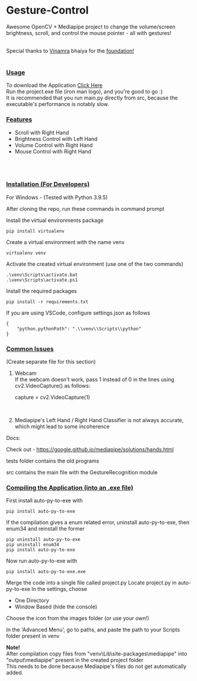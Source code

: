# Gesture-Control
Awesome OpenCV + Mediapipe project to change the volume/screen brightness, scroll, and control the mouse pointer - all with gestures!

<br>
Special thanks to <a href="https://github.com/vinamrak">Vinamra</a> bhaiya for the <a href="https://www.youtube.com/watch?v=SlqHa2R9RYg">foundation!</a>
<br>


<br>

### <u>Usage</u>

To download the Application <a href="#">Click Here</a> 
<br>
Run the project.exe file (iron man logo), and you're good to go :)
<br>
It is recommended that you run main.py directly from src, because the executable's performance is notably slow.

### <u>Features</u>

* Scroll with Right Hand
* Brightness Control with Left Hand
* Volume Control with Right Hand
* Mouse Control with Right Hand


<br>
<br>

### <u>Installation (For Developers)</u>

For Windows - (Tested with Python 3.9.5)

After cloning the repo, run these commands in command prompt

Install the virtual environments package

    pip install virtualenv

Create a virtual environment with the name venv

    virtualenv venv

Activate the created virtual environment (use one of the two commands)

    .\venv\Scripts\activate.bat
    .\venv\Scripts\activate.ps1

Install the required packages

    pip install -r requirements.txt

If you are using VSCode, configure settings.json as follows

    {
        "python.pythonPath": ".\\venv\\Scripts\\python"
    }



### <u>Common Issues</u>

(Create separate file for this section) 
<br>
1) Webcam <br>
If the webcam doesn't work, pass 1 instead of 0 in the lines using cv2.VideoCapture()
as follows:
    
    capture = cv2.VideoCapture(1)

<br>

2) Mediapipe's Left Hand / Right Hand Classifier is not always accurate, which might lead to some incoherence





Docs:

Check out -
https://google.github.io/mediapipe/solutions/hands.html

tests folder contains the old programs

src contains the main file with the GestureRecognition module



### <u>Compiling the Application (into an .exe file)</u>

First install auto-py-to-exe with

    pip install auto-py-to-exe


If the compilation gives a enum related error, uninstall auto-py-to-exe, then enum34 and reinstall the former

    pip uninstall auto-py-to-exe
    pip uninstall enum34
    pip install auto-py-to-exe

Now run auto-py-to-exe with

    pip install auto-py-to-exe.exe

Merge the code into a single file called project.py
Locate project.py in auto-py-to-exe
In the settings, choose
* One Directory
* Window Based (hide the console)

Choose the icon from the images folder (or use your own!)

In the 'Advanced Menu', go to paths, and paste the path to your Scripts folder present in venv


<b>Note!</b>
<br>
After compilation copy files from "venv\Lib\site-packages\mediapipe" 
into "output\mediapipe" present in the created project folder
<br>
This needs to be done because Mediapipe's files do not get automatically added.


